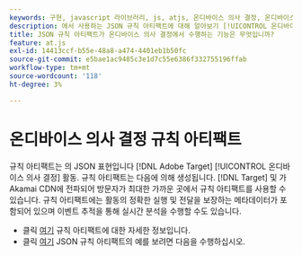 ```yaml
---
keywords: 구현, javascript 라이브러리, js, atjs, 온디바이스 의사 결정, 온디바이스 의사 결정, 규칙 아티팩트, $8
description: 에서 사용하는 JSON 규칙 아티팩트에 대해 알아보기 [!UICONTROL 온디바이스 의사 결정]].
title: JSON 규칙 아티팩트가 온디바이스 의사 결정에서 수행하는 기능은 무엇입니까?
feature: at.js
exl-id: 14413ccf-b55e-48a8-a474-4401eb1b50fc
source-git-commit: e5bae1ac9485c3e1d7c55e6386f332755196ffab
workflow-type: tm+mt
source-wordcount: '118'
ht-degree: 3%

---
```


# 온디바이스 의사 결정 규칙 아티팩트

규칙 아티팩트는 의 JSON 표현입니다 [!DNL Adobe Target] [!UICONTROL 온디바이스 의사 결정] 활동. 규칙 아티팩트는 다음에 의해 생성됩니다. [!DNL Target] 및 가 Akamai CDN에 전파되어 방문자가 최대한 가까운 곳에서 규칙 아티팩트를 사용할 수 있습니다. 규칙 아티팩트에는 활동의 정확한 실행 및 전달을 보장하는 메타데이터가 포함되어 있으며 이벤트 추적을 통해 실시간 분석을 수행할 수도 있습니다.

* 클릭 [여기](../../../../implement/server-side/sdk-guides/on-device-decisioning/rule-artifact-overview.md) 규칙 아티팩트에 대한 자세한 정보입니다.
* 클릭 [여기](../../../../implement/server-side/sdk-guides/on-device-decisioning/rule-artifact-example.md) JSON 규칙 아티팩트의 예를 보려면 다음을 수행하십시오.
